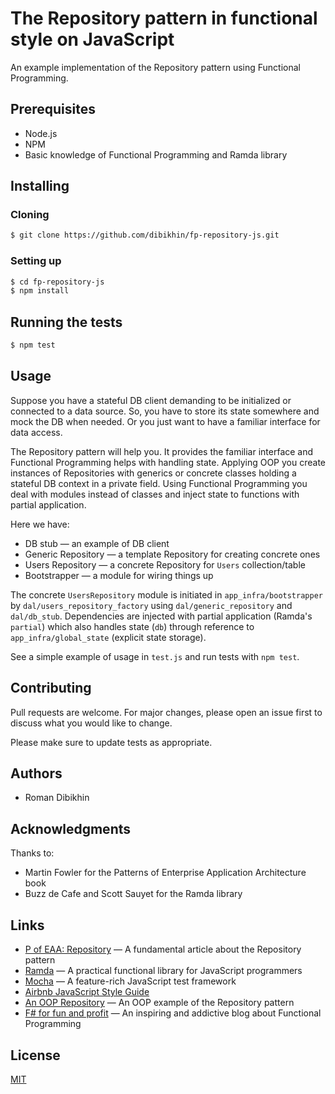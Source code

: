 # The Repository pattern in functional style on JavaScript

An example implementation of the Repository pattern using Functional Programming.

## Prerequisites
- Node.js
- NPM
- Basic knowledge of Functional Programming and Ramda library

## Installing

### Cloning

```bash
$ git clone https://github.com/dibikhin/fp-repository-js.git
```

### Setting up

```bash
$ cd fp-repository-js
$ npm install
```

## Running the tests

```bash
$ npm test
```

## Usage

Suppose you have a stateful DB client demanding to be initialized or connected to a data source. So, you have to store its state somewhere and mock the DB when needed. Or you just want to have a familiar interface for data access.

The Repository pattern will help you. It provides the familiar interface and Functional Programming helps with handling state. Applying OOP you create instances of Repositories with generics or concrete classes holding a stateful DB context in a private field. Using Functional Programming you deal with modules instead of classes and inject state to functions with partial application.

Here we have:
- DB stub — an example of DB client
- Generic Repository — a template Repository for creating concrete ones
- Users Repository — a concrete Repository for `Users` collection/table
- Bootstrapper — a module for wiring things up

The concrete `UsersRepository` module is initiated in `app_infra/bootstrapper` by `dal/users_repository_factory` using `dal/generic_repository` and `dal/db_stub`. Dependencies are injected with partial application (Ramda's `partial`) which also handles state (`db`) through reference to `app_infra/global_state` (explicit state storage).

See a simple example of usage in `test.js` and run tests with `npm test`.

## Contributing
Pull requests are welcome. For major changes, please open an issue first to discuss what you would like to change.

Please make sure to update tests as appropriate.

## Authors
- Roman Dibikhin

## Acknowledgments
Thanks to:
- Martin Fowler for the Patterns of Enterprise Application Architecture book
- Buzz de Cafe and Scott Sauyet for the Ramda library

## Links
- [P of EAA: Repository](https://martinfowler.com/eaaCatalog/repository.html) — A fundamental article about the Repository pattern
- [Ramda](https://ramdajs.com) — A practical functional library for JavaScript programmers
- [Mocha](https://mochajs.org) — A feature-rich JavaScript test framework 
- [Airbnb JavaScript Style Guide](https://github.com/airbnb/javascript)
- [An OOP Repository](https://khalilstemmler.com/articles/typescript-domain-driven-design/repository-dto-mapper/#Repositories) — An OOP example of the Repository pattern
- [F# for fun and profit](https://fsharpforfunandprofit.com) — An inspiring and addictive blog about Functional Programming

## License
[MIT](LICENSE)
